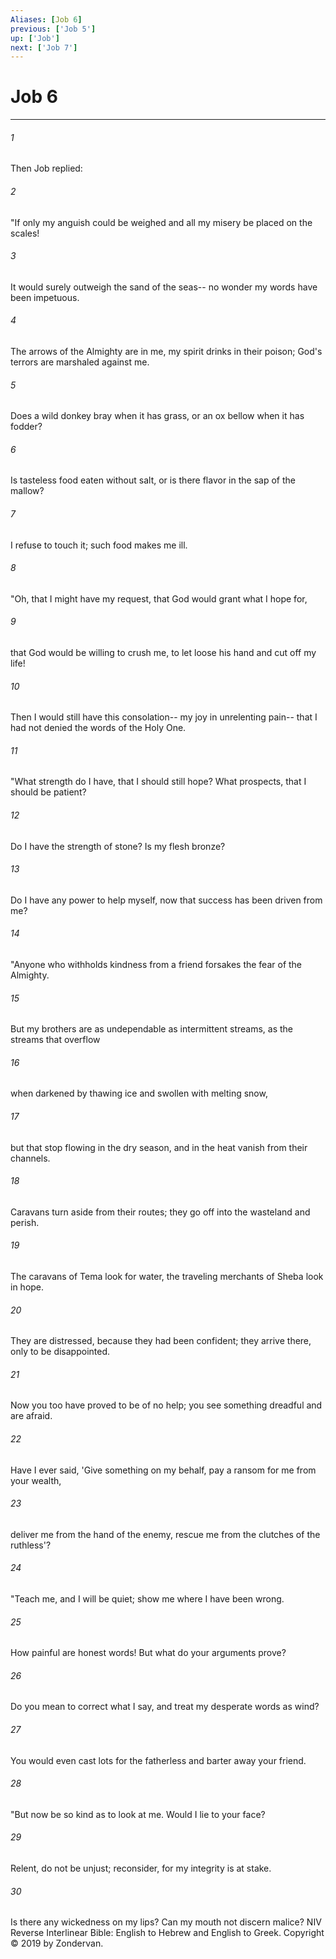 ```yaml
---
Aliases: [Job 6]
previous: ['Job 5']
up: ['Job']
next: ['Job 7']
---
```

# Job 6

***


###### 1 
Then Job replied: 

###### 2 
"If only my anguish could be weighed and all my misery be placed on the scales! 

###### 3 
It would surely outweigh the sand of the seas-- no wonder my words have been impetuous. 

###### 4 
The arrows of the Almighty are in me, my spirit drinks in their poison; God's terrors are marshaled against me. 

###### 5 
Does a wild donkey bray when it has grass, or an ox bellow when it has fodder? 

###### 6 
Is tasteless food eaten without salt, or is there flavor in the sap of the mallow? 

###### 7 
I refuse to touch it; such food makes me ill. 

###### 8 
"Oh, that I might have my request, that God would grant what I hope for, 

###### 9 
that God would be willing to crush me, to let loose his hand and cut off my life! 

###### 10 
Then I would still have this consolation-- my joy in unrelenting pain-- that I had not denied the words of the Holy One. 

###### 11 
"What strength do I have, that I should still hope? What prospects, that I should be patient? 

###### 12 
Do I have the strength of stone? Is my flesh bronze? 

###### 13 
Do I have any power to help myself, now that success has been driven from me? 

###### 14 
"Anyone who withholds kindness from a friend forsakes the fear of the Almighty. 

###### 15 
But my brothers are as undependable as intermittent streams, as the streams that overflow 

###### 16 
when darkened by thawing ice and swollen with melting snow, 

###### 17 
but that stop flowing in the dry season, and in the heat vanish from their channels. 

###### 18 
Caravans turn aside from their routes; they go off into the wasteland and perish. 

###### 19 
The caravans of Tema look for water, the traveling merchants of Sheba look in hope. 

###### 20 
They are distressed, because they had been confident; they arrive there, only to be disappointed. 

###### 21 
Now you too have proved to be of no help; you see something dreadful and are afraid. 

###### 22 
Have I ever said, 'Give something on my behalf, pay a ransom for me from your wealth, 

###### 23 
deliver me from the hand of the enemy, rescue me from the clutches of the ruthless'? 

###### 24 
"Teach me, and I will be quiet; show me where I have been wrong. 

###### 25 
How painful are honest words! But what do your arguments prove? 

###### 26 
Do you mean to correct what I say, and treat my desperate words as wind? 

###### 27 
You would even cast lots for the fatherless and barter away your friend. 

###### 28 
"But now be so kind as to look at me. Would I lie to your face? 

###### 29 
Relent, do not be unjust; reconsider, for my integrity is at stake. 

###### 30 
Is there any wickedness on my lips? Can my mouth not discern malice? NIV Reverse Interlinear Bible: English to Hebrew and English to Greek. Copyright © 2019 by Zondervan.
